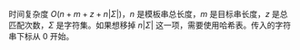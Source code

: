 时间复杂度 $O(n + m + z + n|\Sigma|)$，$n$ 是模板串总长度，$m$ 是目标串长度，$z$ 是总匹配次数，$\Sigma$ 是字符集。如果想移掉 $n|\Sigma|$ 这一项，需要使用哈希表。传入的字符串下标从 $0​$ 开始。